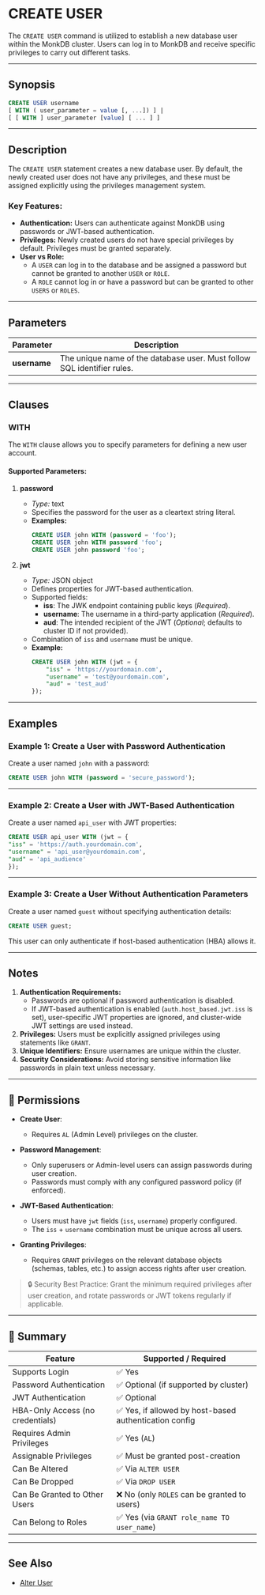 # CREATE USER

The `CREATE USER` command is utilized to establish a new database user within the MonkDB cluster. Users can log in to MonkDB and receive specific privileges to carry out different tasks.

---

## Synopsis

```sql
CREATE USER username
[ WITH ( user_parameter = value [, ...]) ] |
[ [ WITH ] user_parameter [value] [ ... ] ]
```

---

## Description

The `CREATE USER` statement creates a new database user. By default, the newly created user does not have any privileges, and these must be assigned explicitly using the privileges management system.

### Key Features:
- **Authentication:** Users can authenticate against MonkDB using passwords or JWT-based authentication.
- **Privileges:** Newly created users do not have special privileges by default. Privileges must be granted separately.
- **User vs Role:** 
  - A `USER` can log in to the database and be assigned a password but cannot be granted to another `USER` or `ROLE`.
  - A `ROLE` cannot log in or have a password but can be granted to other `USERS` or `ROLES`.

---

## Parameters

| Parameter   | Description                                                                 |
|-------------|-----------------------------------------------------------------------------|
| **username** | The unique name of the database user. Must follow SQL identifier rules.    |

---

## Clauses

### **WITH**

The `WITH` clause allows you to specify parameters for defining a new user account.

#### Supported Parameters:

1. **password**
   - *Type:* text
   - Specifies the password for the user as a cleartext string literal.
   - **Examples:**
     ```sql
     CREATE USER john WITH (password = 'foo');
     CREATE USER john WITH password 'foo';
     CREATE USER john password 'foo';
     ```

2. **jwt**
   - *Type:* JSON object
   - Defines properties for JWT-based authentication.
   - Supported fields:
     - **iss**: The JWK endpoint containing public keys (*Required*).
     - **username**: The username in a third-party application (*Required*).
     - **aud**: The intended recipient of the JWT (*Optional*; defaults to cluster ID if not provided).
   - Combination of `iss` and `username` must be unique.
   - **Example:**
     ```sql
     CREATE USER john WITH (jwt = {
         "iss" = 'https://yourdomain.com',
         "username" = 'test@yourdomain.com',
         "aud" = 'test_aud'
     });
     ```

---

## Examples

### Example 1: Create a User with Password Authentication
Create a user named `john` with a password:

```sql
CREATE USER john WITH (password = 'secure_password');
```


---

### Example 2: Create a User with JWT-Based Authentication
Create a user named `api_user` with JWT properties:

```sql
CREATE USER api_user WITH (jwt = {
"iss" = 'https://auth.yourdomain.com',
"username" = 'api_user@yourdomain.com',
"aud" = 'api_audience'
});
```


---

### Example 3: Create a User Without Authentication Parameters
Create a user named `guest` without specifying authentication details:

```sql
CREATE USER guest;
```


This user can only authenticate if host-based authentication (HBA) allows it.

---

## Notes

1. **Authentication Requirements:** 
   - Passwords are optional if password authentication is disabled.
   - If JWT-based authentication is enabled (`auth.host_based.jwt.iss` is set), user-specific JWT properties are ignored, and cluster-wide JWT settings are used instead.
2. **Privileges:** Users must be explicitly assigned privileges using statements like `GRANT`.
3. **Unique Identifiers:** Ensure usernames are unique within the cluster.
4. **Security Considerations:** Avoid storing sensitive information like passwords in plain text unless necessary.

---

## 🔐 Permissions

- **Create User**:
  - Requires `AL` (Admin Level) privileges on the cluster.

- **Password Management**:
  - Only superusers or Admin-level users can assign passwords during user creation.
  - Passwords must comply with any configured password policy (if enforced).

- **JWT-Based Authentication**:
  - Users must have `jwt` fields (`iss`, `username`) properly configured.
  - The `iss` + `username` combination must be unique across all users.

- **Granting Privileges**:
  - Requires `GRANT` privileges on the relevant database objects (schemas, tables, etc.) to assign access rights after user creation.

> 🔒 Security Best Practice: Grant the minimum required privileges after user creation, and rotate passwords or JWT tokens regularly if applicable.

---

## 🏁 Summary

| Feature                         | Supported / Required                                             |
|----------------------------------|------------------------------------------------------------------|
| Supports Login                  | ✅ Yes                                                           |
| Password Authentication         | ✅ Optional (if supported by cluster)                            |
| JWT Authentication              | ✅ Optional                                                      |
| HBA-Only Access (no credentials)| ✅ Yes, if allowed by host-based authentication config           |
| Requires Admin Privileges       | ✅ Yes (`AL`)                                                    |
| Assignable Privileges           | ✅ Must be granted post-creation                                 |
| Can Be Altered                  | ✅ Via `ALTER USER`                                              |
| Can Be Dropped                  | ✅ Via `DROP USER`                                               |
| Can Be Granted to Other Users   | ❌ No (only `ROLES` can be granted to users)                     |
| Can Belong to Roles             | ✅ Yes (via `GRANT role_name TO user_name`)                      |

---

## See Also

- [Alter User](./18_ALTER_USER.md)




